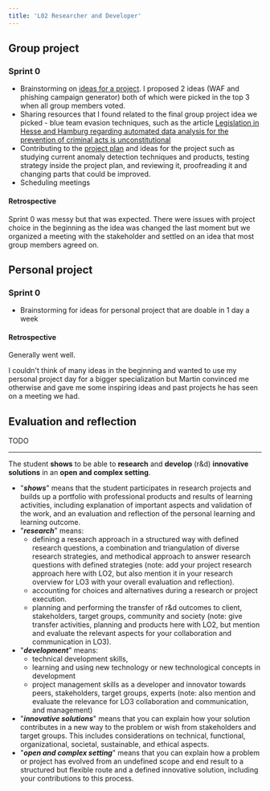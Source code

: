 ```yaml
---
title: 'L02 Researcher and Developer'
---
```


## Group project

### Sprint 0

- Brainstorming on [ideas for a project](/portfolio-cs7/en/group/ideas). I proposed 2 ideas (WAF and phishing campaign generator) both of which were picked in the top 3 when all group members voted.
- Sharing resources that I found related to the final group project idea we picked - blue team evasion techniques, such as the article [Legislation in Hesse and Hamburg regarding automated data analysis for the prevention of criminal acts is unconstitutional](https://www.bundesverfassungsgericht.de/SharedDocs/Pressemitteilungen/EN/2023/bvg23-018.html)
- Contributing to the [project plan](/portfolio-cs7/project-plan.pdf) and ideas for the project such as studying current anomaly detection techniques and products, testing strategy inside the project plan, and reviewing it, proofreading it and changing parts that could be improved.
- Scheduling meetings

#### Retrospective

Sprint 0 was messy but that was expected. There were issues with project choice in the beginning as the idea was changed the last moment but we organized a meeting with the stakeholder and settled on an idea that most group members agreed on.

## Personal project

### Sprint 0

- Brainstorming for ideas for personal project that are doable in 1 day a week

#### Retrospective

Generally went well.

I couldn't think of many ideas in the beginning and wanted to use my personal project day for a bigger specialization but Martin convinced me otherwise and gave me some inspiring ideas and past projects he has seen on a meeting we had.

## Evaluation and reflection

TODO

---

The student **shows** to be able to **research** and **develop** (r&d) **innovative solutions** in an **open and complex setting**.

- "**_shows_**" means that the student participates in research projects and builds up a portfolio with professional products and results of learning activities, including explanation of important aspects and validation of the work, and an evaluation and reflection of the personal learning and learning outcome.
- "**_research_**" means:
  - defining a research approach in a structured way with defined research questions, a combination and triangulation of diverse research strategies, and methodical approach to answer research questions with defined strategies (note: add your project research approach here with LO2, but also mention it in your research overview for LO3 with your overall evaluation and reflection).
  - accounting for choices and alternatives during a research or project execution.
  - planning and performing the transfer of r&d outcomes to client, stakeholders, target groups, community and society (note: give transfer activities, planning and products here with LO2, but mention and evaluate the relevant aspects for your collaboration and communication in LO3).
- "**_development_**" means:
  - technical development skills,
  - learning and using new technology or new technological concepts in development
  - project management skills as a developer and innovator towards peers, stakeholders, target groups, experts (note: also mention and evaluate the relevance for LO3 collaboration and communication, and management)
- "**_innovative solutions_**" means that you can explain how your solution contributes in a new way to the problem or wish from stakeholders and target groups. This includes considerations on technical, functional, organizational, societal, sustainable, and ethical aspects.
- "**_open and complex setting_**" means that you can explain how a problem or project has evolved from an undefined scope and end result to a structured but flexible route and a defined innovative solution, including your contributions to this process.
